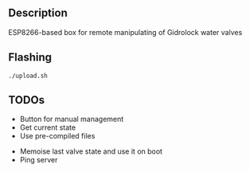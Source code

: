 
## Description

ESP8266-based box for remote manipulating of Gidrolock water valves

## Flashing

`./upload.sh`

## TODOs

- Button for manual management
- Get current state
- Use pre-compiled files
+ Memoise last valve state and use it on boot
+ Ping server
